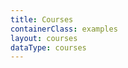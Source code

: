 ```yaml
---
title: Courses
containerClass: examples
layout: courses
dataType: courses
---
```


<!--
  If you're looking to add content to our Blogs page,
  Go to ../source/_data/courses.yml and add your blog.
  See courses.swig file that renders courses.yml into HTML markup
-->

